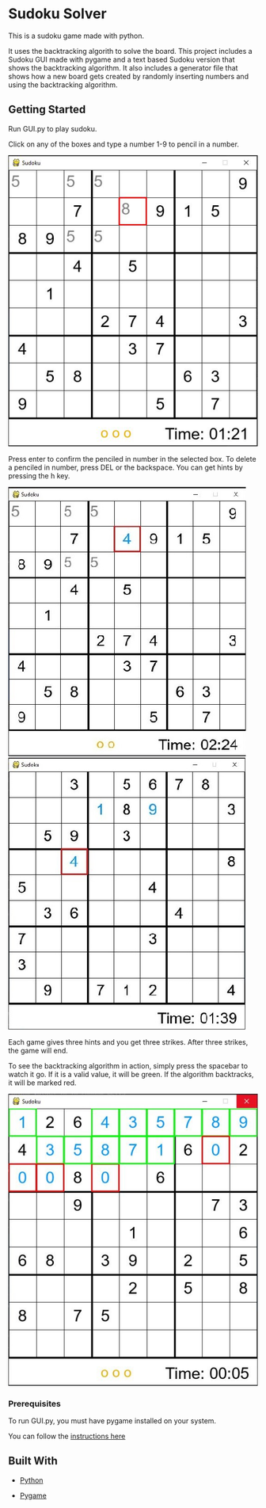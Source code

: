 # Sudoku Solver

This is a sudoku game made with python. 

It uses the backtracking algorith to solve the board. This project includes a Sudoku GUI made with pygame and a text based Sudoku version that shows the backtracking algorithm. It also includes a generator file that shows how a new board gets created by randomly inserting numbers and using the backtracking algorithm.

## Getting Started

Run GUI.py to play sudoku.

Click on any of the boxes and type a number 1-9 to pencil in a number.

![Penciled in](img/pencil.JPG)

Press enter to confirm the penciled in number in the selected box. To delete a penciled in number, press DEL or the backspace. You can get hints by pressing the h key.

![Hint](img/hint.JPG) ![Hint2](img/hint2.JPG)

Each game gives three hints and you get three strikes. After three strikes, the game will end.

To see the backtracking algorithm in action, simply press the spacebar to watch it go. If it is a valid value, it will be green. If the algorithm backtracks, it will be marked red.

![solving](img/solving.JPG)


### Prerequisites

To run GUI.py, you must have pygame installed on your system. 

You can follow the [instructions here](https://www.pygame.org/wiki/GettingStarted)


## Built With

* [Python](https://www.python.org/)

* [Pygame](https://www.pygame.org)
